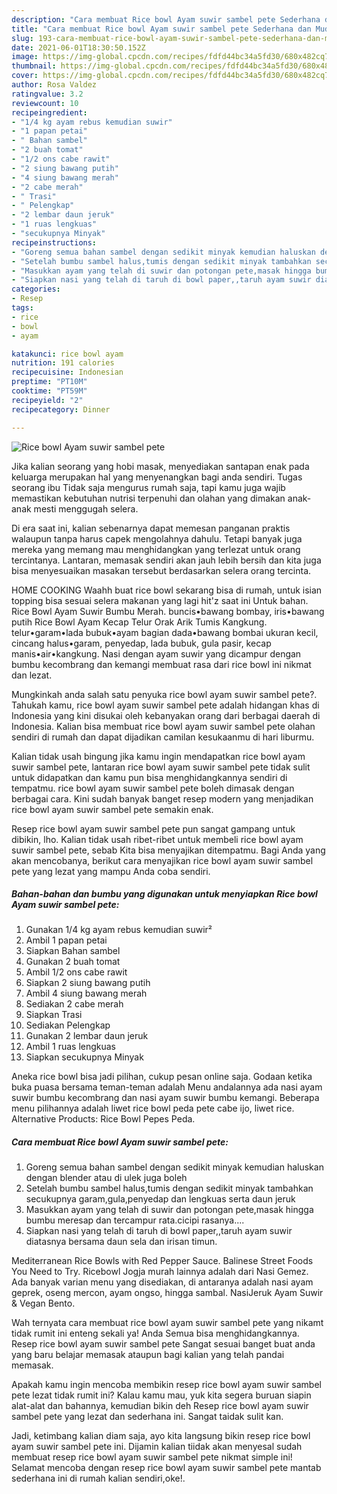 ```yaml
---
description: "Cara membuat Rice bowl Ayam suwir sambel pete Sederhana dan Mudah Dibuat"
title: "Cara membuat Rice bowl Ayam suwir sambel pete Sederhana dan Mudah Dibuat"
slug: 193-cara-membuat-rice-bowl-ayam-suwir-sambel-pete-sederhana-dan-mudah-dibuat
date: 2021-06-01T18:30:50.152Z
image: https://img-global.cpcdn.com/recipes/fdfd44bc34a5fd30/680x482cq70/rice-bowl-ayam-suwir-sambel-pete-foto-resep-utama.jpg
thumbnail: https://img-global.cpcdn.com/recipes/fdfd44bc34a5fd30/680x482cq70/rice-bowl-ayam-suwir-sambel-pete-foto-resep-utama.jpg
cover: https://img-global.cpcdn.com/recipes/fdfd44bc34a5fd30/680x482cq70/rice-bowl-ayam-suwir-sambel-pete-foto-resep-utama.jpg
author: Rosa Valdez
ratingvalue: 3.2
reviewcount: 10
recipeingredient:
- "1/4 kg ayam rebus kemudian suwir"
- "1 papan petai"
- " Bahan sambel"
- "2 buah tomat"
- "1/2 ons cabe rawit"
- "2 siung bawang putih"
- "4 siung bawang merah"
- "2 cabe merah"
- " Trasi"
- " Pelengkap"
- "2 lembar daun jeruk"
- "1 ruas lengkuas"
- "secukupnya Minyak"
recipeinstructions:
- "Goreng semua bahan sambel dengan sedikit minyak kemudian haluskan dengan blender atau di ulek juga boleh"
- "Setelah bumbu sambel halus,tumis dengan sedikit minyak tambahkan secukupnya garam,gula,penyedap dan lengkuas serta daun jeruk"
- "Masukkan ayam yang telah di suwir dan potongan pete,masak hingga bumbu meresap dan tercampur rata.cicipi rasanya...."
- "Siapkan nasi yang telah di taruh di bowl paper,,taruh ayam suwir diatasnya bersama daun sela dan irisan timun."
categories:
- Resep
tags:
- rice
- bowl
- ayam

katakunci: rice bowl ayam 
nutrition: 191 calories
recipecuisine: Indonesian
preptime: "PT10M"
cooktime: "PT59M"
recipeyield: "2"
recipecategory: Dinner

---
```



![Rice bowl Ayam suwir sambel pete](https://img-global.cpcdn.com/recipes/fdfd44bc34a5fd30/680x482cq70/rice-bowl-ayam-suwir-sambel-pete-foto-resep-utama.jpg)

Jika kalian seorang yang hobi masak, menyediakan santapan enak pada keluarga merupakan hal yang menyenangkan bagi anda sendiri. Tugas seorang ibu Tidak saja mengurus rumah saja, tapi kamu juga wajib memastikan kebutuhan nutrisi terpenuhi dan olahan yang dimakan anak-anak mesti menggugah selera.

Di era  saat ini, kalian sebenarnya dapat memesan panganan praktis walaupun tanpa harus capek mengolahnya dahulu. Tetapi banyak juga mereka yang memang mau menghidangkan yang terlezat untuk orang tercintanya. Lantaran, memasak sendiri akan jauh lebih bersih dan kita juga bisa menyesuaikan masakan tersebut berdasarkan selera orang tercinta. 

HOME COOKING Waahh buat rice bowl sekarang bisa di rumah, untuk isian topping bisa sesuai selera makanan yang lagi hit&#39;z saat ini Untuk bahan. Rice Bowl Ayam Suwir Bumbu Merah. buncis•bawang bombay, iris•bawang putih Rice Bowl Ayam Kecap Telur Orak Arik Tumis Kangkung. telur•garam•lada bubuk•ayam bagian dada•bawang bombai ukuran kecil, cincang halus•garam, penyedap, lada bubuk, gula pasir, kecap manis•air•kangkung. Nasi dengan ayam suwir yang dicampur dengan bumbu kecombrang dan kemangi membuat rasa dari rice bowl ini nikmat dan lezat.

Mungkinkah anda salah satu penyuka rice bowl ayam suwir sambel pete?. Tahukah kamu, rice bowl ayam suwir sambel pete adalah hidangan khas di Indonesia yang kini disukai oleh kebanyakan orang dari berbagai daerah di Indonesia. Kalian bisa membuat rice bowl ayam suwir sambel pete olahan sendiri di rumah dan dapat dijadikan camilan kesukaanmu di hari liburmu.

Kalian tidak usah bingung jika kamu ingin mendapatkan rice bowl ayam suwir sambel pete, lantaran rice bowl ayam suwir sambel pete tidak sulit untuk didapatkan dan kamu pun bisa menghidangkannya sendiri di tempatmu. rice bowl ayam suwir sambel pete boleh dimasak dengan berbagai cara. Kini sudah banyak banget resep modern yang menjadikan rice bowl ayam suwir sambel pete semakin enak.

Resep rice bowl ayam suwir sambel pete pun sangat gampang untuk dibikin, lho. Kalian tidak usah ribet-ribet untuk membeli rice bowl ayam suwir sambel pete, sebab Kita bisa menyajikan ditempatmu. Bagi Anda yang akan mencobanya, berikut cara menyajikan rice bowl ayam suwir sambel pete yang lezat yang mampu Anda coba sendiri.

<!--inarticleads1-->

##### Bahan-bahan dan bumbu yang digunakan untuk menyiapkan Rice bowl Ayam suwir sambel pete:

1. Gunakan 1/4 kg ayam rebus kemudian suwir²
1. Ambil 1 papan petai
1. Siapkan  Bahan sambel
1. Gunakan 2 buah tomat
1. Ambil 1/2 ons cabe rawit
1. Siapkan 2 siung bawang putih
1. Ambil 4 siung bawang merah
1. Sediakan 2 cabe merah
1. Siapkan  Trasi
1. Sediakan  Pelengkap
1. Gunakan 2 lembar daun jeruk
1. Ambil 1 ruas lengkuas
1. Siapkan secukupnya Minyak


Aneka rice bowl bisa jadi pilihan, cukup pesan online saja. Godaan ketika buka puasa bersama teman-teman adalah Menu andalannya ada nasi ayam suwir bumbu kecombrang dan nasi ayam suwir bumbu kemangi. Beberapa menu pilihannya adalah liwet rice bowl peda pete cabe ijo, liwet rice. Alternative Products: Rice Bowl Pepes Peda. 

<!--inarticleads2-->

##### Cara membuat Rice bowl Ayam suwir sambel pete:

1. Goreng semua bahan sambel dengan sedikit minyak kemudian haluskan dengan blender atau di ulek juga boleh
1. Setelah bumbu sambel halus,tumis dengan sedikit minyak tambahkan secukupnya garam,gula,penyedap dan lengkuas serta daun jeruk
1. Masukkan ayam yang telah di suwir dan potongan pete,masak hingga bumbu meresap dan tercampur rata.cicipi rasanya....
1. Siapkan nasi yang telah di taruh di bowl paper,,taruh ayam suwir diatasnya bersama daun sela dan irisan timun.


Mediterranean Rice Bowls with Red Pepper Sauce. Balinese Street Foods You Need to Try. Ricebowl Jogja murah lainnya adalah dari Nasi Gemez. Ada banyak varian menu yang disediakan, di antaranya adalah nasi ayam geprek, oseng mercon, ayam ongso, hingga sambal. NasiJeruk Ayam Suwir &amp; Vegan Bento. 

Wah ternyata cara membuat rice bowl ayam suwir sambel pete yang nikamt tidak rumit ini enteng sekali ya! Anda Semua bisa menghidangkannya. Resep rice bowl ayam suwir sambel pete Sangat sesuai banget buat anda yang baru belajar memasak ataupun bagi kalian yang telah pandai memasak.

Apakah kamu ingin mencoba membikin resep rice bowl ayam suwir sambel pete lezat tidak rumit ini? Kalau kamu mau, yuk kita segera buruan siapin alat-alat dan bahannya, kemudian bikin deh Resep rice bowl ayam suwir sambel pete yang lezat dan sederhana ini. Sangat taidak sulit kan. 

Jadi, ketimbang kalian diam saja, ayo kita langsung bikin resep rice bowl ayam suwir sambel pete ini. Dijamin kalian tiidak akan menyesal sudah membuat resep rice bowl ayam suwir sambel pete nikmat simple ini! Selamat mencoba dengan resep rice bowl ayam suwir sambel pete mantab sederhana ini di rumah kalian sendiri,oke!.

